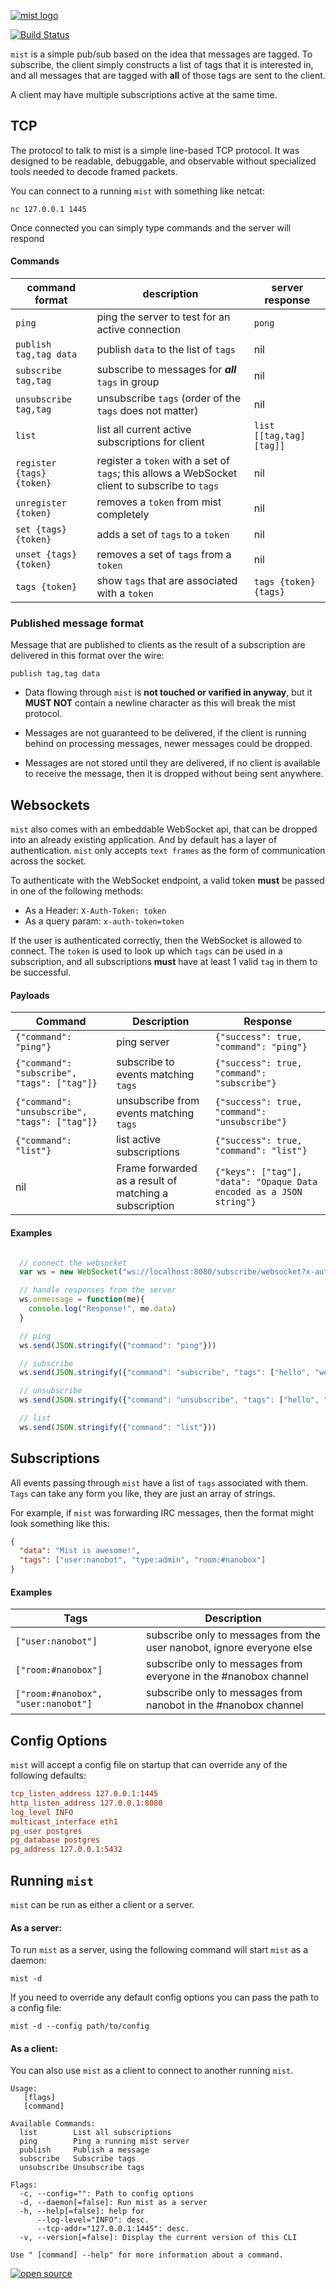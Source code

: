 [![mist logo](http://nano-assets.gopagoda.io/readme-headers/mist.png)](http://nanobox.io/open-source#mist)

[![Build Status](https://travis-ci.org/nanopack/mist.svg)](https://travis-ci.org/nanopack/mist)

`mist` is a simple pub/sub based on the idea that messages are tagged. To subscribe, the client simply constructs a list of tags that it is interested in, and all messages that are tagged with **all** of those tags are sent to the client.

A client may have multiple subscriptions active at the same time.

## TCP

The protocol to talk to mist is a simple line-based TCP protocol. It was designed to be readable, debuggable, and observable without specialized tools needed to decode framed packets.

You can connect to a running `mist` with something like netcat:

```
nc 127.0.0.1 1445
```

Once connected you can simply type commands and the server will respond

#### Commands

| command format | description | server response |
| --- | --- | --- |
| `ping` | ping the server to test for an active connection | `pong`
| `publish tag,tag data` | publish `data` to the list of `tags` | nil |
| `subscribe tag,tag` | subscribe to messages for ***all*** `tags` in group | nil |
| `unsubscribe tag,tag` | unsubscribe `tags` (order of the `tags` does not matter) | nil |
| `list` | list all current active subscriptions for client | `list [[tag,tag] [tag]]` |
| `register {tags} {token}` | register a `token` with a set of `tags`; this allows a WebSocket client to subscribe to `tags` | nil |
| `unregister {token}` | removes a `token` from mist completely | nil |
| `set {tags} {token}` | adds a set of `tags` to a `token` | nil |
| `unset {tags} {token}` | removes a set of `tags` from a `token` | nil |
| `tags {token}` | show `tags` that are associated with a `token` | `tags {token} {tags}` |

### Published message format

Message that are published to clients as the result of a subscription are delivered in this format over the wire:

`publish tag,tag data`


* Data flowing through `mist` is **not touched or varified in anyway**, but it **MUST NOT** contain a newline character as this will break the mist protocol.

* Messages are not guaranteed to be delivered, if the client is running behind on processing messages, newer messages could be dropped.

* Messages are not stored until they are delivered, if no client is available to receive the message, then it is dropped without being sent anywhere.

## Websockets

`mist` also comes with an embeddable WebSocket api, that can be dropped into an already existing application. And by default has a layer of authentication. `mist` only accepts `text frames` as the form of communication across the socket.

To authenticate with the WebSocket endpoint, a valid token **must** be passed in one of the following methods:

* As a Header: `X-Auth-Token: token`
* As a query param: `x-auth-token=token`

If the user is authenticated correctly, then the WebSocket is allowed to connect. The `token` is used to look up which `tags` can be used in a subscription, and all subscriptions **must** have at least 1 valid `tag` in them to be successful.

#### Payloads

| Command | Description | Response
| --- | --- | --- |
| `{"command": "ping"}` | ping server | `{"success": true, "command": "ping"}` |
| `{"command": "subscribe", "tags": ["tag"]}` | subscribe to events matching `tags` | `{"success": true, "command": "subscribe"}` |
| `{"command": "unsubscribe", "tags": ["tag"]}` | unsubscribe from events matching `tags` | `{"success": true, "command": "unsubscribe"}` |
| `{"command": "list"}` | list active subscriptions | `{"success": true, "command": "list"}` |
| nil | Frame forwarded as a result of matching a subscription | `{"keys": ["tag"], "data": "Opaque Data encoded as a JSON string"}` |

#### Examples

``` javascript

  // connect the websocket
  var ws = new WebSocket("ws://localhost:8080/subscribe/websocket?x-auth-token=token")

  // handle responses from the server
  ws.onmessage = function(me){
    console.log("Response!", me.data)
  }

  // ping
  ws.send(JSON.stringify({"command": "ping"}))

  // subscribe
  ws.send(JSON.stringify({"command": "subscribe", "tags": ["hello", "world"]}))

  // unsubscribe
  ws.send(JSON.stringify({"command": "unsubscribe", "tags": ["hello", "world"]}))

  // list
  ws.send(JSON.stringify({"command": "list"}))
```

## Subscriptions

All events passing through `mist` have a list of `tags` associated with them. `Tags` can take any form you like, they are just an array of strings.

For example, if `mist` was forwarding IRC messages, then the format might look something like this:

``` json
{
  "data": "Mist is awesome!",
  "tags": ["user:nanobot", "type:admin", "room:#nanobox"]
}
```

#### Examples

| Tags | Description |
| --- | --- |
| `["user:nanobot"]` | subscribe only to messages from the user nanobot, ignore everyone else |
| `["room:#nanobox"]` | subscribe only to messages from everyone in the #nanobox channel |
| `["room:#nanobox", "user:nanobot"]` | subscribe only to messages from nanobot in the #nanobox channel |

## Config Options

`mist` will accept a config file on startup that can override any of the following defaults:

``` ini
tcp_listen_address 127.0.0.1:1445
http_listen_address 127.0.0.1:8080
log_level INFO
multicast_interface eth1
pg_user postgres
pg_database postgres
pg_address 127.0.0.1:5432
```

## Running `mist`

`mist` can be run as either a client or a server.

#### As a server:
To run `mist` as a server, using the following command will start `mist` as a daemon:

`mist -d`

If you need to override any default config options you can pass the path to a config file:

`mist -d --config path/to/config`

#### As a client:
You can also use `mist` as a client to connect to another running `mist`.

```
Usage:
   [flags]
   [command]

Available Commands:
  list        List all subscriptions
  ping        Ping a running mist server
  publish     Publish a message
  subscribe   Subscribe tags
  unsubscribe Unsubscribe tags

Flags:
  -c, --config="": Path to config options
  -d, --daemon[=false]: Run mist as a server
  -h, --help[=false]: help for
      --log-level="INFO": desc.
      --tcp-addr="127.0.0.1:1445": desc.
  -v, --version[=false]: Display the current version of this CLI

Use " [command] --help" for more information about a command.
```

[![open source](http://nano-assets.gopagoda.io/open-src/nanobox-open-src.png)](http://nanobox.io/open-source)

